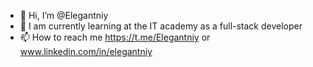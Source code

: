 - 👋 Hi, I’m @Elegantniy
- 🌱 I am currently learning at the IT academy as a full-stack developer
- 📫 How to reach me https://t.me/Elegantniy or www.linkedin.com/in/elegantniy
